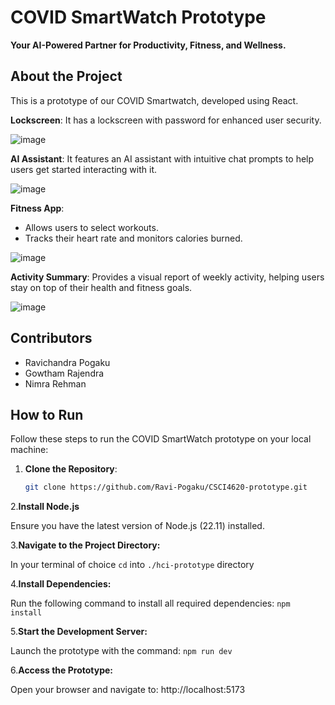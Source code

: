 # COVID SmartWatch Prototype  

**Your AI-Powered Partner for Productivity, Fitness, and Wellness.** 

## About the Project  

This is a prototype of our COVID Smartwatch, developed using React.  

**Lockscreen**: It has a lockscreen with password for enhanced user security.  

![image](https://github.com/user-attachments/assets/fb81b557-494e-4546-9ef3-0a8e729f2cea)

**AI Assistant**: It features an AI assistant with intuitive chat prompts to help users get started interacting with it.  

![image](https://github.com/user-attachments/assets/4a06d3b5-80cd-4c05-84b8-2ba5b7971f4a)

**Fitness App**:  
  - Allows users to select workouts.  
  - Tracks their heart rate and monitors calories burned.  


![image](https://github.com/user-attachments/assets/0abe5c70-242e-4f45-ade1-6327865b3f75)


**Activity Summary**: Provides a visual report of weekly activity, helping users stay on top of their health and fitness goals.  


![image](https://github.com/user-attachments/assets/c2d426f1-fce8-4773-bcf5-59c447cb2db8)


## Contributors  

- Ravichandra Pogaku  
- Gowtham Rajendra  
- Nimra Rehman
  

## How to Run  

Follow these steps to run the COVID SmartWatch prototype on your local machine:  

1. **Clone the Repository**:  
   ```bash
   git clone https://github.com/Ravi-Pogaku/CSCI4620-prototype.git

2.**Install Node.js**

Ensure you have the latest version of Node.js (22.11) installed.

3.**Navigate to the Project Directory:**

In your terminal of choice ```cd``` into ```./hci-prototype``` directory

4.**Install Dependencies:**

Run the following command to install all required dependencies:
   ```npm install```
   
5.**Start the Development Server:**

Launch the prototype with the command:
  ```npm run dev```
  
6.**Access the Prototype:**

Open your browser and navigate to:
  http://localhost:5173
